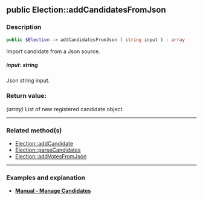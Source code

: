 ## public Election::addCandidatesFromJson

### Description    

```php
public $Election -> addCandidatesFromJson ( string input ) : array
```

Import candidate from a Json source.
    

##### **input:** *string*   
Json string input.    


### Return value:   

*(array)* List of new registered candidate object.


---------------------------------------

### Related method(s)      

* [Election::addCandidate](../Election%20Class/public%20Election--addCandidate.md)    
* [Election::parseCandidates](../Election%20Class/public%20Election--parseCandidates.md)    
* [Election::addVotesFromJson](../Election%20Class/public%20Election--addVotesFromJson.md)    

---------------------------------------

### Examples and explanation

* **[Manual - Manage Candidates](https://github.com/julien-boudry/Condorcet/wiki/II-%23-A.-Create-an-Election-%23-2.-Create-Candidates)**    
